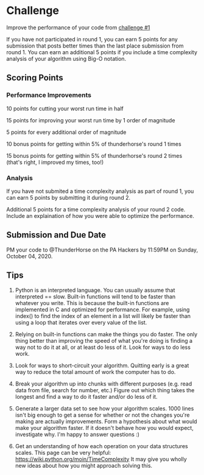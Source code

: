 # Challenge

Improve the performance of your code from [challenge #1](../challenge_1/README.md)

If you have not participated in round 1, you can earn 5 points for any
submission that posts better times than the last place submission from round 1.
You can earn an additional 5 points if you include a time complexity analysis
of your algorithm using Big-O notation.

## Scoring Points


### Performance Improvements
10 points for cutting your worst run time in half

15 points for improving your worst run time by 1 order of magnitude

5 points for every additional order of magnitude

10 bonus points for getting within 5% of thunderhorse's round 1 times

15 bonus points for getting within 5% of thunderhorse's round 2 times (that's
right, I improved my times, too!)

### Analysis
If you have not submited a time complexity analysis as part of round 1, you
can earn 5 points by submitting it during round 2.

Additional 5 points for a time complexity analysis of your round 2 code.
Include an explaination of how you were able to optimize the performance.

## Submission and Due Date
PM your code to @ThunderHorse on the PA Hackers by 11:59PM on Sunday, October 04, 2020.

## Tips

1. Python is an interpreted language. You can usually assume that interpreted == slow.
   Built-in functions will tend to be faster than whatever you write. This is
   because the built-in functions are implemented in C and optimized for
   performance. For example, using index() to find the index of an element in
   a list will likely be faster than using a loop that iterates over every
   value of the list.

2. Relying on built-in functions can make the things you do faster. The only thing
   better than improving the speed of what you're doing is finding a way not to
   do it at all, or at least do less of it. Look for ways to do less work.

3. Look for ways to short-circuit your algorithm. Quitting early is a great way
   to reduce the total amount of work the computer has to do.

4. Break your algorithm up into chunks with different purposes (e.g. read data
   from file, search for number, etc.) Figure out which thing takes the longest
   and find a way to do it faster and/or do less of it.

5. Generate a larger data set to see how your algorithm scales. 1000 lines isn't
   big enough to get a sense for whether or not the changes you're making are
   actually improvements. Form a hypothesis about what would make your algorithm
   faster. If it doesn't behave how you would expect, investigate why. I'm happy
   to answer questions :)

6. Get an understanding of how each operation on your data structures scales.
   This page can be very helpful: https://wiki.python.org/moin/TimeComplexity
   It may give you wholly new ideas about how you might approach solving this.

